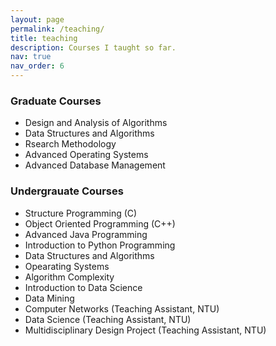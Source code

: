 ```yaml
---
layout: page
permalink: /teaching/
title: teaching
description: Courses I taught so far.
nav: true
nav_order: 6
---
```


### Graduate Courses
- Design and Analysis of Algorithms
- Data Structures and Algorithms
- Rsearch Methodology
- Advanced Operating Systems
- Advanced Database Management

### Undergrauate Courses
- Structure Programming (C)
- Object Oriented Programming (C++)
- Advanced Java Programming
- Introduction to Python Programming
- Data Structures and Algorithms
- Opearating Systems
- Algorithm Complexity
- Introduction to Data Science
- Data Mining
- Computer Networks (Teaching Assistant, NTU)
- Data Science (Teaching Assistant, NTU)
- Multidisciplinary Design Project (Teaching Assistant, NTU) 

